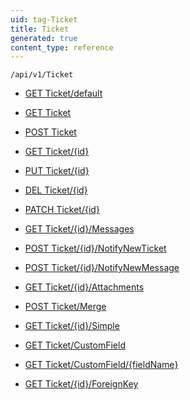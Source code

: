 ```yaml
---
uid: tag-Ticket
title: Ticket
generated: true
content_type: reference
---
```


```http
/api/v1/Ticket
```




* [GET Ticket/default](v1TicketEntity_DefaultTicketEntity.md)

* [GET Ticket](v1TicketEntity_GetAll.md)

* [POST Ticket](v1TicketEntity_HttpPostSaveTicketEntityWithNotify.md)

* [GET Ticket/{id}](v1TicketEntity_GetTicketEntity.md)

* [PUT Ticket/{id}](v1TicketEntity_HttpPutSaveTicketEntityWithNotify.md)

* [DEL Ticket/{id}](v1TicketEntity_DeleteTicketEntity.md)

* [PATCH Ticket/{id}](v1TicketEntity_PatchTicketEntity.md)

* [GET Ticket/{id}/Messages](v1TicketEntity_Messages.md)

* [POST Ticket/{id}/NotifyNewTicket](v1TicketEntity_NotifyNewTicket.md)

* [POST Ticket/{id}/NotifyNewMessage](v1TicketEntity_NotifyNewTicketMessage.md)

* [GET Ticket/{id}/Attachments](v1TicketEntity_GetTicketAttachments.md)

* [POST Ticket/Merge](v1TicketEntity_MergeTickets.md)

* [GET Ticket/{id}/Simple](v1TicketEntity_Simple.md)

* [GET Ticket/CustomField](v1TicketEntity_GetCustomFieldInfoList.md)

* [GET Ticket/CustomField/{fieldName}](v1TicketEntity_GetCustomFieldInfo.md)

* [GET Ticket/{id}/ForeignKey](v1TicketEntity_GetAllForeignKeysOnEntity.md)